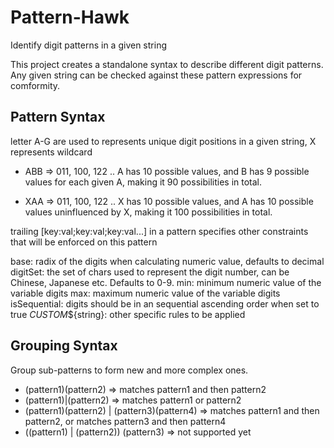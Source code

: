# Pattern-Hawk
Identify digit patterns in a given string

This project creates a standalone syntax to describe different digit patterns.  
Any given string can be checked against these pattern expressions for comformity.

## Pattern Syntax
 
letter A-G are used to represents unique digit positions in a given string, X represents wildcard

* ABB => 011, 100, 122 ..
A has 10 possible values, and B has 9 possible values for each given A, making it 90 possibilities in total.

* XAA => 011, 100, 122 ..
X has 10 possible values, and A has 10 possible values uninfluenced by X, making it 100 possibilities in total.

trailing [key:val;key:val;key:val...] in a pattern specifies other constraints that will be enforced on this pattern 

base: radix of the digits when calculating numeric value, defaults to decimal
digitSet: the set of chars used to represent the digit number, can be Chinese, Japanese etc. Defaults to 0-9.
min: minimum numeric value of the variable digits
max: maximum numeric value of the variable digits
isSequential: digits should be in an sequential ascending order when set to true
_CUSTOM_${string}: other specific rules to be applied


## Grouping Syntax
  Group sub-patterns to form new and more complex ones.  

 * (pattern1)(pattern2) => matches pattern1 and then pattern2
 * (pattern1)|(pattern2) => matches pattern1 or pattern2
 * (pattern1)(pattern2) | (pattern3)(pattern4) => matches pattern1 and then pattern2, or matches pattern3 and then pattern4
 * ((pattern1) | (pattern2)) (pattern3) => not supported yet
